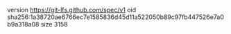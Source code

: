 version https://git-lfs.github.com/spec/v1
oid sha256:1a38720ae6766ec7e1585836d45d11a522050b89c97fb447526e7a0b9a318a08
size 3158
